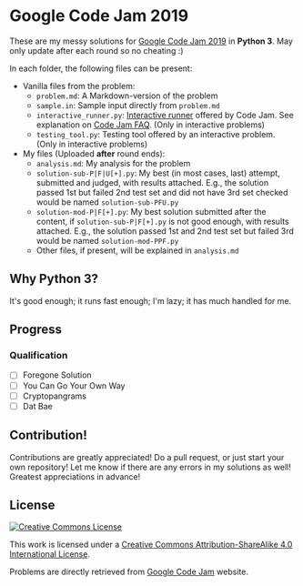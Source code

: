 # Google Code Jam 2019
These are my messy solutions for [Google Code Jam 2019](https://codingcompetitions.withgoogle.com/codejam/schedule) in **Python 3**. May only update after each round so no cheating :)

In each folder, the following files can be present:
* Vanilla files from the problem:
  * `problem.md`: A Markdown-version of the problem
  * `sample.in`: Sample input directly from `problem.md`
  * `interactive_runner.py`: [Interactive runner](https://storage.googleapis.com/coding-competitions.appspot.com/interactive_runner.py) offered by Code Jam. See explanation on [Code Jam FAQ](https://codingcompetitions.withgoogle.com/codejam/faq). (Only in interactive problems)
  * `testing_tool.py`: Testing tool offered by an interactive problem. (Only in interactive problems)
* My files (Uploaded **after** round ends):
  * `analysis.md`: My analysis for the problem
  * `solution-sub-P|F|U[+].py`: My best (in most cases, last) attempt, submitted and judged, with results attached. E.g., the solution passed 1st but failed 2nd test set and did not have 3rd set checked would be named `solution-sub-PFU.py`
  * `solution-mod-P|F[+].py`: My best solution submitted after the content, if `solution-sub-P|F[+].py` is not good enough, with results attached. E.g., the solution passed 1st and 2nd test set but failed 3rd would be named `solution-mod-PPF.py`
  * Other files, if present, will be explained in `analysis.md`

## Why Python 3?
It's good enough; it runs fast enough; I'm lazy; it has much handled for me.

## Progress

### Qualification
- [ ] Foregone Solution
- [ ] You Can Go Your Own Way
- [ ] Cryptopangrams
- [ ] Dat Bae

<!-- ### 1A
- [ ] -->

## Contribution!
Contributions are greatly appreciated! Do a pull request, or just start your own repository! Let me know if there are any errors in my solutions as well! Greatest appreciations in advance!

## License
[![Creative Commons License](https://i.creativecommons.org/l/by-sa/4.0/88x31.png)](http://creativecommons.org/licenses/by-sa/4.0/)

This work is licensed under a [Creative Commons Attribution-ShareAlike 4.0 International License](http://creativecommons.org/licenses/by-sa/4.0/).

Problems are directly retrieved from [Google Code Jam](https://codingcompetitions.withgoogle.com/codejam) website.
